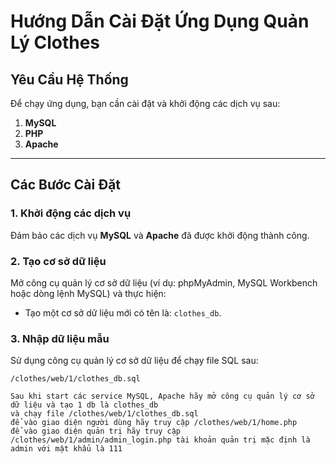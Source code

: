 # Hướng Dẫn Cài Đặt Ứng Dụng Quản Lý Clothes

## Yêu Cầu Hệ Thống

Để chạy ứng dụng, bạn cần cài đặt và khởi động các dịch vụ sau:

1. **MySQL**
2. **PHP**
3. **Apache**

---

## Các Bước Cài Đặt

### 1. Khởi động các dịch vụ
Đảm bảo các dịch vụ **MySQL** và **Apache** đã được khởi động thành công.

### 2. Tạo cơ sở dữ liệu
Mở công cụ quản lý cơ sở dữ liệu (ví dụ: phpMyAdmin, MySQL Workbench hoặc dòng lệnh MySQL) và thực hiện:

- Tạo một cơ sở dữ liệu mới có tên là: `clothes_db`.

### 3. Nhập dữ liệu mẫu
Sử dụng công cụ quản lý cơ sở dữ liệu để chạy file SQL sau:  
```plaintext
/clothes/web/1/clothes_db.sql

Sau khi start các service MySQL, Apache hãy mở công cụ quản lý cơ sở dữ liệu và tạo 1 db là clothes_db
và chạy file /clothes/web/1/clothes_db.sql 
để vào giao diện người dùng hãy truy cập /clothes/web/1/home.php
để vào giao diện quản trị hãy truy cập /clothes/web/1/admin/admin_login.php tài khoản quản trị mặc định là admin với mật khẩu là 111
